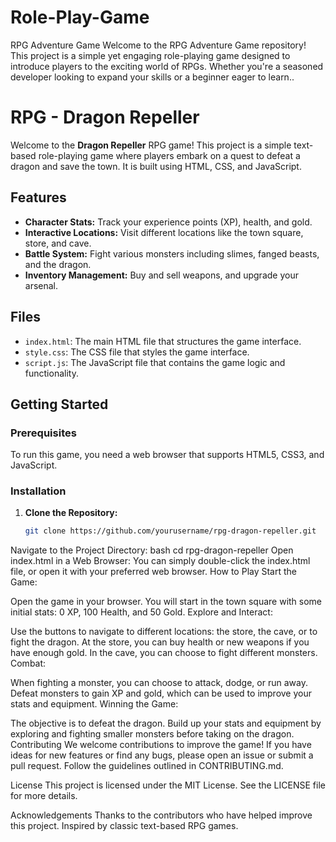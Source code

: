 # Role-Play-Game
RPG Adventure Game Welcome to the RPG Adventure Game repository! This project is a simple yet engaging role-playing game designed to introduce players to the exciting world of RPGs. Whether you're a seasoned developer looking to expand your skills or a beginner eager to learn..
# RPG - Dragon Repeller

Welcome to the **Dragon Repeller** RPG game! This project is a simple text-based role-playing game where players embark on a quest to defeat a dragon and save the town. It is built using HTML, CSS, and JavaScript.

## Features

- **Character Stats:** Track your experience points (XP), health, and gold.
- **Interactive Locations:** Visit different locations like the town square, store, and cave.
- **Battle System:** Fight various monsters including slimes, fanged beasts, and the dragon.
- **Inventory Management:** Buy and sell weapons, and upgrade your arsenal.

## Files

- `index.html`: The main HTML file that structures the game interface.
- `style.css`: The CSS file that styles the game interface.
- `script.js`: The JavaScript file that contains the game logic and functionality.

## Getting Started

### Prerequisites

To run this game, you need a web browser that supports HTML5, CSS3, and JavaScript.

### Installation

1. **Clone the Repository:**
   ```bash
   git clone https://github.com/yourusername/rpg-dragon-repeller.git
Navigate to the Project Directory:
bash
cd rpg-dragon-repeller
Open index.html in a Web Browser:
You can simply double-click the index.html file, or open it with your preferred web browser.
How to Play
Start the Game:

Open the game in your browser.
You will start in the town square with some initial stats: 0 XP, 100 Health, and 50 Gold.
Explore and Interact:

Use the buttons to navigate to different locations: the store, the cave, or to fight the dragon.
At the store, you can buy health or new weapons if you have enough gold.
In the cave, you can choose to fight different monsters.
Combat:

When fighting a monster, you can choose to attack, dodge, or run away.
Defeat monsters to gain XP and gold, which can be used to improve your stats and equipment.
Winning the Game:

The objective is to defeat the dragon. Build up your stats and equipment by exploring and fighting smaller monsters before taking on the dragon.
Contributing
We welcome contributions to improve the game! If you have ideas for new features or find any bugs, please open an issue or submit a pull request. Follow the guidelines outlined in CONTRIBUTING.md.

License
This project is licensed under the MIT License. See the LICENSE file for more details.

Acknowledgements
Thanks to the contributors who have helped improve this project.
Inspired by classic text-based RPG games.